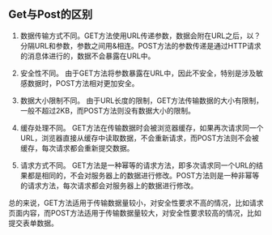## Get与Post的区别

1. 数据传输方式不同。GET方法使用URL传递参数，数据会附在URL之后，以？分隔URL和参数，参数之间用&相连。POST方法的参数传递是通过HTTP请求的消息体进行的，数据不会暴露在URL中。

2. 安全性不同。 由于GET方法将参数暴露在URL中，因此不安全，特别是涉及敏感数据时，POST方法相对更加安全。

3. 数据大小限制不同。 由于URL长度的限制，GET方法传输数据的大小有限制，一般不超过2KB，而POST方法则没有数据大小的限制。

4. 缓存处理不同。 GET方法在传输数据时会被浏览器缓存，如果再次请求同一个URL，浏览器直接从缓存中读取数据，不会重新请求，而POST方法则不会被缓存，每次请求都会重新提交数据。

5. 请求方式不同。 GET方法是一种幂等的请求方法，即多次请求同一个URL的结果都是相同的，不会对服务器上的数据进行修改。POST方法则是一种非幂等的请求方法，每次请求都会对服务器上的数据进行修改。

总的来说，GET方法适用于传输数据量较小，对安全性要求不高的情况，比如请求页面内容，而POST方法适用于传输数据量较大，对安全性要求较高的情况，比如提交表单数据。
